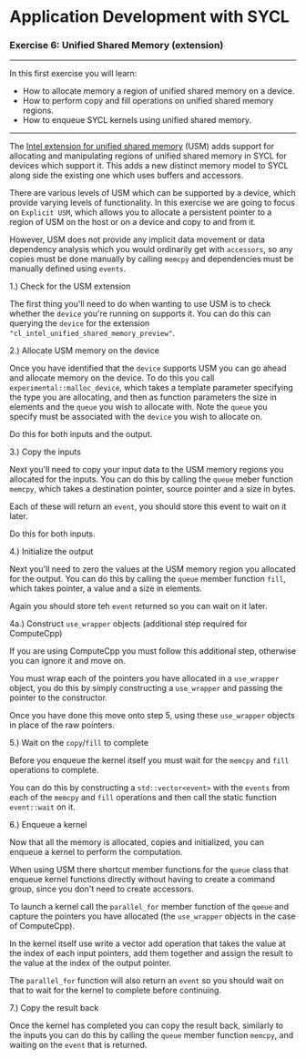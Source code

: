 # Application Development with SYCL

### Exercise 6: Unified Shared Memory (extension)

---

In this first exercise you will learn:
* How to allocate memory a region of unified shared memory on a device.
* How to perform copy and fill operations on unified shared memory regions.
* How to enqueue SYCL kernels using unified shared memory.

---

The [Intel extension for unified shared memory](https://github.com/intel/llvm/blob/sycl/sycl/doc/extensions/USM/USM.adoc) (USM) adds support for allocating and manipulating regions of unified shared memory in SYCL for devices which support it. This adds a new distinct memory model to SYCL along side the existing one which uses buffers and accessors.

There are various levels of USM which can be supported by a device, which provide varying levels of functionality. In this exercise we are going to focus on `Explicit USM`, which allows you to allocate a persistent pointer to a region of USM on the host or on a device and copy to and from it.

However, USM does not provide any implicit data movement or data dependency analysis which you would ordinarily get with `accessors`, so any copies must be done manually by calling `memcpy` and dependencies must be manually defined using `events`.

1.) Check for the USM extension

The first thing you'll need to do when wanting to use USM is to check whether the `device` you're running on supports it. You can do this can querying the `device` for the extension `"cl_intel_unified_shared_memory_preview"`.

2.) Allocate USM memory on the device

Once you have identified that the `device` supports USM you can go ahead and allocate memory on the device. To do this you call `experimental::malloc_device`, which takes a template parameter specifying the type you are allocating, and then as function parameters the size in elements and the `queue` you wish to allocate with. Note the `queue` you specify must be associated with the `device` you wish to allocate on.

Do this for both inputs and the output.

3.) Copy the inputs

Next you'll need to copy your input data to the USM memory regions you allocated for the inputs. You can do this by calling the `queue` meber function `memcpy`, which takes a destination pointer, source pointer and a size in bytes.

Each of these will return an `event`, you should store this event to wait on it later.

Do this for both inputs.

4.) Initialize the output

Next you'll need to zero the values at the USM memory region you allocated for the output. You can do this by calling the `queue` member function `fill`, which takes pointer, a value and a size in elements.

Again you should store teh `event` returned so you can wait on it later.

4a.) Construct `use_wrapper` objects (additional step required for ComputeCpp)

If you are using ComputeCpp you must follow this additional step, otherwise you can ignore it and move on.

You must wrap each of the pointers you have allocated in a `use_wrapper` object, you do this by simply constructing a `use_wrapper` and passing the pointer to the constructor.

Once you have done this move onto step 5, using these `use_wrapper` objects in place of the raw pointers.

5.) Wait on the `copy`/`fill` to complete

Before you enqueue the kernel itself you must wait for the `memcpy` and `fill` operations to complete.

You can do this by constructing a `std::vector<event>` with the `events` from each of the `memcpy` and `fill` operations and then call the static function `event::wait` on it.

6.) Enqueue a kernel

Now that all the memory is allocated, copies and initialized, you can enqueue a kernel to perform the computation.

When using USM there shortcut member functions for the `queue` class that enqueue kernel functions directly without having to create a command group, since you don't need to create accessors.

To launch a kernel call the `parallel_for` member function of the `queue` and capture the pointers you have allocated (the `use_wrapper` objects in the case of ComputeCpp).

In the kernel itself use write a vector add operation that takes the value at the index of each input pointers, add them together and assign the result to the value at the index of the output pointer.

The `parallel_for` function will also return an `event` so you should wait on that to wait for the kernel to complete before continuing.

7.) Copy the result back

Once the kernel has completed you can copy the result back, similarly to the inputs you can do this by calling the `queue` member function `memcpy`, and waiting on the `event` that is returned.
